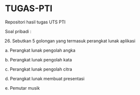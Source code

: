 # TUGAS-PTI
Repositori hasil tugas UTS PTI

Soal pribadi :

26.	Sebutkan 5 golongan yang termasuk perangkat lunak aplikasi

  a.  Perangkat lunak pengolah angka
  
  b.  Perangkat lunak pengolah kata
  
  c.  Perangkat lunak pengolah citra
  
  d.  Perangkat lunak membuat presentasi
  
  e.  Pemutar musik

